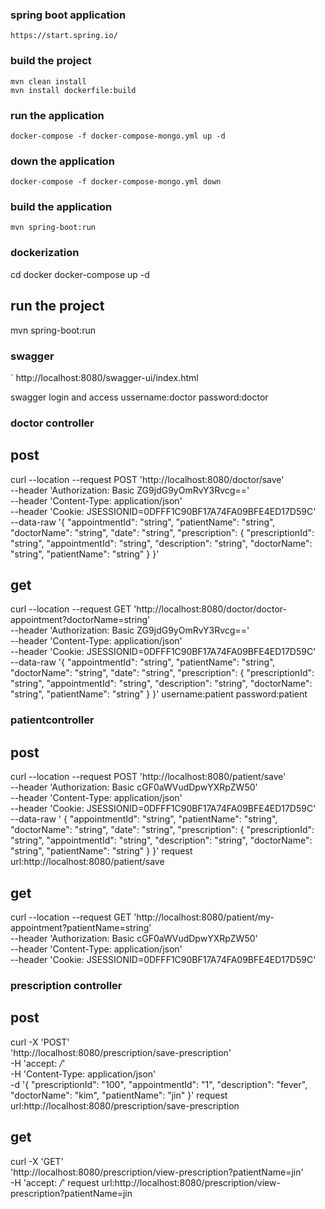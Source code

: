 ### spring boot application
```
https://start.spring.io/
```
### build the project
```
mvn clean install
mvn install dockerfile:build
```
### run the application
```
docker-compose -f docker-compose-mongo.yml up -d
```
### down the application

```
docker-compose -f docker-compose-mongo.yml down
```
### build the application
```
mvn spring-boot:run

```
### dockerization
cd docker
docker-compose up -d
## run the project
mvn spring-boot:run
### swagger

`
http://localhost:8080/swagger-ui/index.html

swagger login and access
ussername:doctor
password:doctor
### doctor controller
## post
curl --location --request POST 'http://localhost:8080/doctor/save' \
--header 'Authorization: Basic ZG9jdG9yOmRvY3Rvcg==' \
--header 'Content-Type: application/json' \
--header 'Cookie: JSESSIONID=0DFFF1C90BF17A74FA09BFE4ED17D59C' \
--data-raw '{
"appointmentId": "string",
"patientName": "string",
"doctorName": "string",
"date": "string",
"prescription": {
"prescriptionId": "string",
"appointmentId": "string",
"description": "string",
"doctorName": "string",
"patientName": "string"
}
}'

## get
curl --location --request GET 'http://localhost:8080/doctor/doctor-appointment?doctorName=string' \
--header 'Authorization: Basic ZG9jdG9yOmRvY3Rvcg==' \
--header 'Content-Type: application/json' \
--header 'Cookie: JSESSIONID=0DFFF1C90BF17A74FA09BFE4ED17D59C' \
--data-raw '{
"appointmentId": "string",
"patientName": "string",
"doctorName": "string",
"date": "string",
"prescription": {
"prescriptionId": "string",
"appointmentId": "string",
"description": "string",
"doctorName": "string",
"patientName": "string"
}
}'
username:patient
password:patient

### patientcontroller
## post
curl --location --request POST 'http://localhost:8080/patient/save' \
--header 'Authorization: Basic cGF0aWVudDpwYXRpZW50' \
--header 'Content-Type: application/json' \
--header 'Cookie: JSESSIONID=0DFFF1C90BF17A74FA09BFE4ED17D59C' \
--data-raw '
{
"appointmentId": "string",
"patientName": "string",
"doctorName": "string",
"date": "string",
"prescription": {
"prescriptionId": "string",
"appointmentId": "string",
"description": "string",
"doctorName": "string",
"patientName": "string"
}
}'
request url:http://localhost:8080/patient/save

## get
curl --location --request GET 'http://localhost:8080/patient/my-appointment?patientName=string' \
--header 'Authorization: Basic cGF0aWVudDpwYXRpZW50' \
--header 'Content-Type: application/json' \
--header 'Cookie: JSESSIONID=0DFFF1C90BF17A74FA09BFE4ED17D59C' 
### prescription controller
## post
curl -X 'POST' \
'http://localhost:8080/prescription/save-prescription' \
-H 'accept: */*' \
-H 'Content-Type: application/json' \
-d '{
"prescriptionId": "100",
"appointmentId": "1",
"description": "fever",
"doctorName": "kim",
"patientName": "jin"
}'
request url:http://localhost:8080/prescription/save-prescription
## get
curl -X 'GET' \
'http://localhost:8080/prescription/view-prescription?patientName=jin' \
-H 'accept: */*'
request url:http://localhost:8080/prescription/view-prescription?patientName=jin
